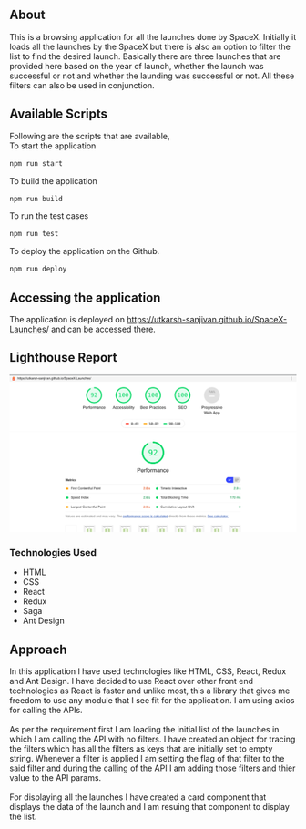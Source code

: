 ## About
This is a browsing application for all the launches done by SpaceX. Initially it loads all the launches by the SpaceX but there is also an option to filter the list to find the desired launch. Basically there are three launches that are provided here based on the year of launch, whether the launch was successful or not and whether the launding was successful or not. All these filters can also be used in conjunction. 

## Available Scripts
Following are the scripts that are available,<br />
To start the application
```bash
npm run start
```
To build the application
```bash
npm run build
```
To run the test cases
```bash
npm run test
```
To deploy the application on the Github.
```bash
npm run deploy
```

## Accessing the application
The application is deployed on https://utkarsh-sanjivan.github.io/SpaceX-Launches/ and can be accessed there.

## Lighthouse Report
![Alt text](/public/LightHouseReport.png?raw=true "Optional Title")

### Technologies Used
* HTML
* CSS
* React
* Redux
* Saga
* Ant Design

## Approach
In this application I have used technologies like HTML, CSS, React, Redux and Ant Design. I have decided to use React over other front end technologies as React is faster and unlike most, this a library that gives me freedom to use any module that I see fit for the application. I am using axios for calling the APIs.<br /><br />
As per the requirement first I am loading the initial list of the launches in which I am calling the API with no filters. I have created an object for tracing the filters which has all the filters as keys that are initially set to empty string. Whenever a filter is applied I am setting the flag of that filter to the said filter and during the calling of the API I am adding those filters and thier value to the API params.<br /><br />
For displaying all the launches I have created a card component that displays the data of the launch and I am resuing that component to display the list. 